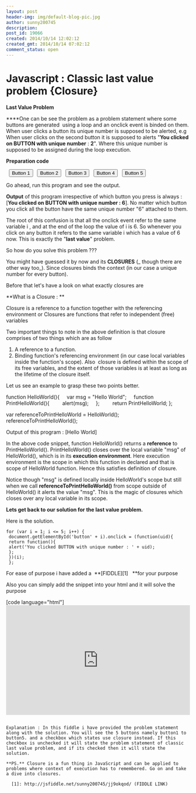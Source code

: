 ```yaml
---
layout: post
header-img: img/default-blog-pic.jpg
author: sunny200745
description: 
post_id: 19066
created: 2014/10/14 12:02:12
created_gmt: 2014/10/14 07:02:12
comment_status: open
---
```


# Javascript : Classic last value problem {Closure}

**Last Value Problem**

****One can be see the problem as a problem statement where some buttons are generated  using a loop and an onclick event is binded on them. When user clicks a button its unique number is supposed to be alerted, e.g When user clicks on the second button it is supposed to alerts "**You clicked on BUTTON with unique number** : **2**". Where this unique number is supposed to be assigned during the loop execution.

**Preparation code**

<html> <body>   <button id="button1" >Button 1</button>   <button id="button2" >Button 2</button>   <button id="button3" >Button 3</button>   <button id="button4" >Button 4</button>   <button id="button5" >Button 5</button> </body> <script>   for (var i = 1; i <= 5; i++) {     document.getElementById('button' + i ).onclick = function() {       alert('You clicked on BUTTON with unique number : ' + i );     };   } </script> </html>

Go ahead, run this program and see the output.

**Output** of this program irrespective of which button you press is always : [**You clicked on BUTTON with unique number : 6**]. No matter which button you click all the button have the same unique number "6" attached to them.

The root of this confusion is that all the onclick event refer to the same variable i , and at the end of the loop the value of i is 6. So whenever you click on any button it refers to the same variable i which has a value of 6 now. This is exactly the "**last value**" problem.

So how do you solve this problem ???

You might have guessed it by now and its **CLOSURES** (_ though there are other way too_). Since closures binds the context (in our case a unique number for every button).

Before that let's have a look on what exactly closures are

**What is a Closure : **

Closure is a reference to a function together with the referencing environment or Closures are functions that refer to independent (free) variables

Two important things to note in the above definition is that closure comprises of two things which are as follow 

  1. A reference to a function.
  2. Binding function's referencing environment (in our case local variables inside the function's scope).
Also  closure is defined within the scope of its free variables, and the extent of those variables is at least as long as the lifetime of the closure itself.

Let us see an example to grasp these two points better.

function HelloWorld(){     var msg = "Hello World";     function PrintHelloWorld(){         alert(msg);     };         return PrintHelloWorld; }; 

var referenceToPrintHelloWorld = HelloWorld(); referenceToPrintHelloWorld();

Output of this program : [Hello World]

In the above code snippet, function HelloWorld() returns a **reference** to PrintHelloWorld(). PrintHelloWorld() closes over the local variable "msg" of HelloWorld(), which is in its **execution environment**. Here execution environment is the scope in which this function in declared and that is scope of HelloWorld function. Hence this satisfies definition of closure.

Notice though "msg" is defined locally inside HelloWorld's scope but still when we call **referenceToPrintHelloWorld()** from scope outside of HelloWorld() it alerts the value "msg". This is the magic of closures which closes over any local variable in its scope.

**Lets get back to our solution for the last value problem.**

Here is the solution. 
    
    
    for (var i = 1; i <= 5; i++) {
     document.getElementById('button' + i).onclick = (function(uid){
     return function(){
     alert('You clicked BUTTON with unique number : ' + uid);
     };
     })(i);
     };

For ease of purpose i have added a  **[FIDDLE][1]   **for your purpose

Also you can simply add the snippet into your html and it will solve the purpose

[code language="html"] <iframe width="100%" height="300" src="http://jsfiddle.net/sunny200745/jj9okqod/embedded/" allowfullscreen="allowfullscreen" frameborder="0"></iframe> 
 ```

Explanation : In this fiddle i have provided the problem statement along with the solution. You will see the 5 buttons namely button1 to button5. and a checkbox which states use closure instead. If this checkbox is unchecked it will state the problem statement of classic last value problem, and if its checked then it will state the solution.

**PS.** Closure is a fun thing in JavaScript and can be applied to problems where context of execution has to remembered. Go on and take a dive into closures.

   [1]: http://jsfiddle.net/sunny200745/jj9okqod/ (FIDDLE LINK)
